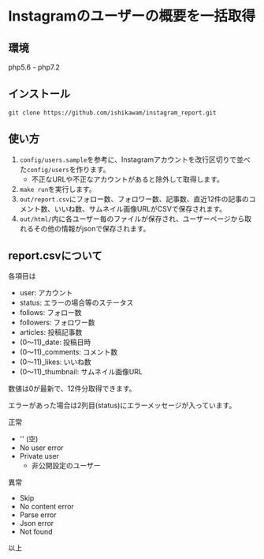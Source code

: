 Instagramのユーザーの概要を一括取得
==================================

## 環境

php5.6 - php7.2

## インストール

```
git clone https://github.com/ishikawam/instagram_report.git
```

## 使い方

1. `config/users.sample`を参考に、Instagramアカウントを改行区切りで並べた`config/users`を作ります。
    * 不正なURLや不正なアカウントがあると除外して取得します。
1. `make run`を実行します。
1. `out/report.csv`にフォロー数、フォロワー数、記事数、直近12件の記事のコメント数、いいね数、サムネイル画像URLがCSVで保存されます。
1. `out/html/`内に各ユーザー毎のファイルが保存され、ユーザーページから取れるその他の情報がjsonで保存されます。

## report.csvについて

各項目は

* user: アカウント
* status: エラーの場合等のステータス
* follows: フォロー数
* followers: フォロワー数
* articles: 投稿記事数
* (0〜11)_date: 投稿日時
* (0〜11)_comments: コメント数
* (0〜11)_likes: いいね数
* (0〜11)_thumbnail: サムネイル画像URL

数値は0が最新で、12件分取得できます。

エラーがあった場合は2列目(status)にエラーメッセージが入っています。

正常

* '' (空)
* No user error
* Private user
  * 非公開設定のユーザー

異常

* Skip
* No content error
* Parse error
* Json error
* Not found

以上
